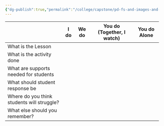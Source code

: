 ```yaml
---
{"dg-publish":true,"permalink":"/college/capstone/pd-fs-and-images-and-stuff/teaching-method-work-sheets/direct-instruction/i-do-we-do-you-do/","tags":["direct-instruction","worksheets","capstone","project"],"noteIcon":""}
---
```



|                                            | I do | We do | You do (Together, I watch) | You do Alone |
| ------------------------------------------ | ---- | ----- | -------------------------- | ------------ |
| What is the Lesson                         |      |       |                            |              |
| What is the activity done                  |      |       |                            |              |
| What are supports needed for students      |      |       |                            |              |
| What should student response be            |      |       |                            |              |
| Where do you think students will struggle? |      |       |                            |              |
| What else should you remember?             |      |       |                            |              |
